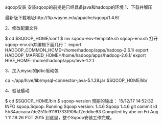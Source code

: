  sqoop安装
安装sqoop的前提是已经具备java和hadoop的环境
1、下载并解压

最新版下载地址http://ftp.wayne.edu/apache/sqoop/1.4.6/


2、修改配置文件

$ cd $SQOOP_HOME/conf
$ mv sqoop-env-template.sh sqoop-env.sh
打开sqoop-env.sh并编辑下面几行：
export HADOOP_COMMON_HOME=/home/hadoop/apps/hadoop-2.6.1/ 
export HADOOP_MAPRED_HOME=/home/hadoop/apps/hadoop-2.6.1/
export HIVE_HOME=/home/hadoop/apps/hive-1.2.1


3、加入mysql的jdbc驱动包

cp  ~/app/hive/lib/mysql-connector-java-5.1.28.jar   $SQOOP_HOME/lib/

4、验证启动

$ cd $SQOOP_HOME/bin
$ sqoop-version
预期的输出：
15/12/17 14:52:32 INFO sqoop.Sqoop: Running Sqoop version: 1.4.6
Sqoop 1.4.6 git commit id 5b34accaca7de251fc91161733f906af2eddbe83
Compiled by abe on Fri Aug 1 11:19:26 PDT 2015
到这里，整个Sqoop安装工作完成。
